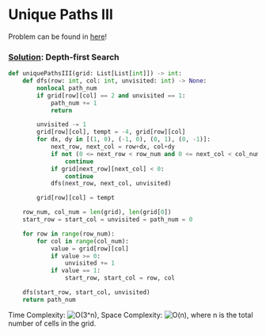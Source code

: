 # Unique Paths III

Problem can be found in [here](https://leetcode.com/problems/unique-paths-iii/)!

### [Solution](/Depth-first%20Search/980-UniquePathsIII/solution.py): Depth-first Search

```python
def uniquePathsIII(grid: List[List[int]]) -> int:
    def dfs(row: int, col: int, unvisited: int) -> None:
        nonlocal path_num
        if grid[row][col] == 2 and unvisited == 1:
            path_num += 1
            return

        unvisited -= 1
        grid[row][col], tempt = -4, grid[row][col]
        for dx, dy in [(1, 0), (-1, 0), (0, 1), (0, -1)]:
            next_row, next_col = row+dx, col+dy
            if not (0 <= next_row < row_num and 0 <= next_col < col_num):
                continue
            if grid[next_row][next_col] < 0:
                continue
            dfs(next_row, next_col, unvisited)

        grid[row][col] = tempt

    row_num, col_num = len(grid), len(grid[0])
    start_row = start_col = unvisited = path_num = 0

    for row in range(row_num):
        for col in range(col_num):
            value = grid[row][col]
            if value >= 0:
                unvisited += 1
            if value == 1:
                start_row, start_col = row, col

    dfs(start_row, start_col, unvisited)
    return path_num
```

Time Complexity: ![O(3^n)](<https://latex.codecogs.com/svg.image?\inline&space;O(3^n)>), Space Complexity: ![O(n)](<https://latex.codecogs.com/svg.image?\inline&space;O(n)>), where n is the total number of cells in the grid.
